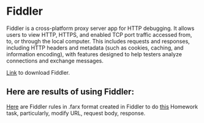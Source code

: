 # Fiddler

Fiddler is a cross-platform proxy server app for HTTP debugging. It allows users to view HTTP, HTTPS, and enabled TCP port traffic accessed from, to, or through the local computer. This includes requests and responses, including HTTP headers and metadata (such as cookies, caching, and information encoding), with features designed to help testers analyze connections and exchange messages.

<a href="https://www.telerik.com/fiddler/fiddler-everywhere" target="_blank">Link</a> to download Fiddler.

## Here are results of using Fiddler:

<a href="https://github.com/DariaMartinovskaya/Fiddler/blob/main/HW_Fiddler_Everywhere_Rules.farx">Here</a> are Fiddler rules in .farx format created in Fiddler to do <a href="https://github.com/DariaMartinovskaya/Fiddler/blob/main/Fiddler_HW.md">this</a> Homework task, particularly, modify URL, request body, response.
